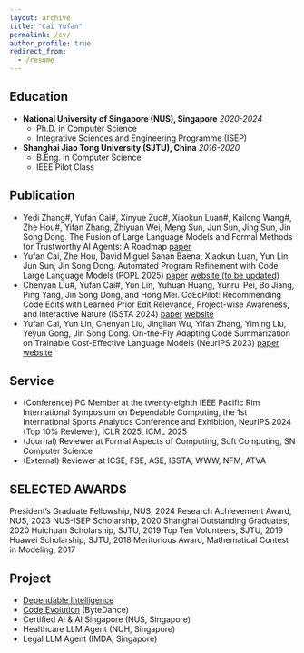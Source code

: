 ```yaml
---
layout: archive
title: "Cai Yufan"
permalink: /cv/
author_profile: true
redirect_from:
  - /resume
---
```

## Education
- **National University of Singapore (NUS), Singapore** *2020-2024*
  - Ph.D. in Computer Science
  - Integrative Sciences and Engineering Programme (ISEP)
- **Shanghai Jiao Tong University (SJTU), China** *2016-2020*
  - B.Eng. in Computer Science
  - IEEE Pilot Class

## Publication
- Yedi Zhang#, Yufan Cai#, Xinyue Zuo#, Xiaokun Luan#, Kailong Wang#, Zhe Hou#, Yifan Zhang, Zhiyuan Wei, Meng Sun, Jun Sun, Jing Sun, Jin Song Dong. The Fusion of Large Language Models and Formal Methods for Trustworthy AI Agents: A Roadmap [paper](https://arxiv.org/abs/2412.06512)
- Yufan Cai, Zhe Hou, David Miguel Sanan Baena, Xiaokun Luan, Yun Lin, Jun Sun, Jin Song Dong. Automated Program Refinement with Code Large Language Models (POPL 2025) [paper](https://dl.acm.org/doi/10.1145/3704905) [website (to be updated)](https://sites.google.com/view/refine4llm/) 
- Chenyan Liu#, Yufan Cai#, Yun Lin, Yuhuan Huang, Yunrui Pei, Bo Jiang, Ping Yang, Jin Song Dong, and Hong Mei. CoEdPilot: Recommending Code Edits with Learned Prior Edit Relevance, Project-wise Awareness, and Interactive Nature (ISSTA 2024) [paper](https://arxiv.org/abs/2408.01733) [website](https://sites.google.com/view/coedpilot/home)
- Yufan Cai, Yun Lin, Chenyan Liu, Jinglian Wu, Yifan Zhang, Yiming Liu, Yeyun Gong, Jin Song Dong. On-the-Fly Adapting Code Summarization on Trainable Cost-Effective Language Models (NeurIPS 2023) [paper](https://proceedings.neurips.cc/paper_files/paper/2023/hash/b16e6de5fbbdcb2df237aa66b302bc17-Abstract-Conference.html) [website](https://sites.google.com/view/adacom23/home)

## Service
- (Conference) PC Member at the twenty-eighth IEEE Pacific Rim International Symposium on Dependable Computing, the 1st International Sports Analytics Conference and Exhibition, NeurIPS 2024 (Top 10% Reviewer), ICLR 2025, ICML 2025
- (Journal) Reviewer at Formal Aspects of Computing, Soft Computing, SN Computer Science 
- (External) Reviewer at ICSE,  FSE,  ASE, ISSTA, WWW, NFM, ATVA

## SELECTED AWARDS  
President’s Graduate Fellowship, NUS, 2024
Research Achievement Award, NUS, 2023
NUS-ISEP Scholarship, 2020
Shanghai Outstanding Graduates, 2020
Huichuan Scholarship, SJTU, 2019 
Top Ten Volunteers, SJTU, 2019
Huawei Scholarship, SJTU, 2018 
Meritorious Award, Mathematical Contest in Modeling, 2017

## Project
- [Dependable Intelligence](https://www.depintel.com/)
- [Code Evolution](https://se-research.bytedance.com/publication/issta24/) (ByteDance)
- Certified AI & AI Singapore (NUS, Singapore)
- Healthcare LLM Agent (NUH, Singapore)
- Legal LLM Agent (IMDA, Singapore)

